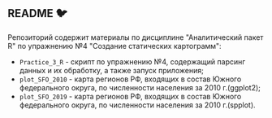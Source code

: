 ## README :bird:

Репозиторий содержит материалы по дисциплине "Аналитический пакет R" по упражнению №4 "Создание статических картограмм":

* ```Practice_3_R``` - скрипт по упражнению №4, содержащий парсинг данных и их обработку, а также запуск приложения;
* ```plot_SFO_2010``` -  карта регионов РФ, входящих в состав Южного федерального округа, по численности населения за 2010 г.(ggplot2);
* ```plot_SFO_2019``` - карта регионов РФ, входящих в состав Южного федерального округа, по численности населения за 2010 г.(spplot).
